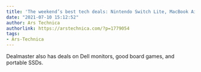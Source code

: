 ```yaml
---
title: 'The weekend’s best tech deals: Nintendo Switch Lite, MacBook Air, and more'
date: "2021-07-10 15:12:52"
author: Ars Technica
authorlink: https://arstechnica.com/?p=1779054
tags:
- Ars-Technica
---
```

Dealmaster also has deals on Dell monitors, good board games, and portable SSDs.